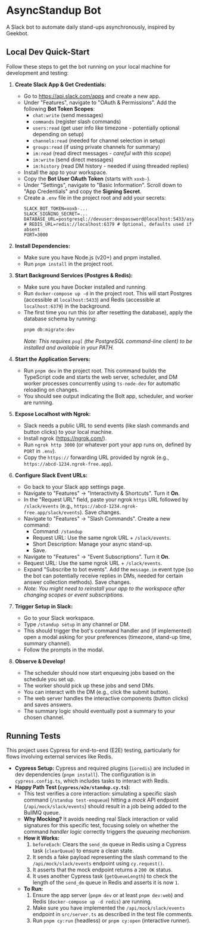 # AsyncStandup Bot

A Slack bot to automate daily stand-ups asynchronously, inspired by Geekbot.

## Local Dev Quick-Start

Follow these steps to get the bot running on your local machine for development and testing:

1.  **Create Slack App & Get Credentials:**

    - Go to <https://api.slack.com/apps> and create a new app.
    - Under "Features", navigate to "OAuth & Permissions". Add the following **Bot Token Scopes**:
      - `chat:write` (send messages)
      - `commands` (register slash commands)
      - `users:read` (get user info like timezone - potentially optional depending on setup)
      - `channels:read` (needed for channel selection in setup)
      - `groups:read` (if using private channels for summary)
      - `im:read` (read direct messages - _careful with this scope_)
      - `im:write` (send direct messages)
      - `im:history` (read DM history - needed if using threaded replies)
    - Install the app to your workspace.
    - Copy the **Bot User OAuth Token** (starts with `xoxb-`).
    - Under "Settings", navigate to "Basic Information". Scroll down to "App Credentials" and copy the **Signing Secret**.
    - Create a `.env` file in the project root and add your secrets:
      ```env
      SLACK_BOT_TOKEN=xoxb-...
      SLACK_SIGNING_SECRET=...
      DATABASE_URL=postgresql://devuser:devpassword@localhost:5433/asyncstandup_dev
      # REDIS_URL=redis://localhost:6379 # Optional, defaults used if absent
      PORT=3000
      ```

2.  **Install Dependencies:**

    - Make sure you have Node.js (v20+) and pnpm installed.
    - Run `pnpm install` in the project root.

3.  **Start Background Services (Postgres & Redis):**

    - Make sure you have Docker installed and running.
    - Run `docker-compose up -d` in the project root. This will start Postgres (accessible at `localhost:5433`) and Redis (accessible at `localhost:6379`) in the background.
    - The first time you run this (or after resetting the database), apply the database schema by running:
      ```bash
      pnpm db:migrate:dev
      ```
      _Note: This requires `psql` (the PostgreSQL command-line client) to be installed and available in your PATH._

4.  **Start the Application Servers:**

    - Run `pnpm dev` in the project root. This command builds the TypeScript code and starts the web server, scheduler, and DM worker processes concurrently using `ts-node-dev` for automatic reloading on changes.
    - You should see output indicating the Bolt app, scheduler, and worker are running.

5.  **Expose Localhost with Ngrok:**

    - Slack needs a public URL to send events (like slash commands and button clicks) to your local machine.
    - Install ngrok (<https://ngrok.com/>).
    - Run `ngrok http 3000` (or whatever port your app runs on, defined by `PORT` in `.env`).
    - Copy the `https://` forwarding URL provided by ngrok (e.g., `https://abcd-1234.ngrok-free.app`).

6.  **Configure Slack Event URLs:**

    - Go back to your Slack app settings page.
    - Navigate to "Features" -> "Interactivity & Shortcuts". Turn it **On**.
    - In the "Request URL" field, paste your ngrok `https` URL followed by `/slack/events` (e.g., `https://abcd-1234.ngrok-free.app/slack/events`). Save changes.
    - Navigate to "Features" -> "Slash Commands". Create a new command:
      - Command: `/standup`
      - Request URL: Use the same ngrok URL + `/slack/events`.
      - Short Description: Manage your async stand-up.
      - Save.
    - Navigate to "Features" -> "Event Subscriptions". Turn it **On**.
    - Request URL: Use the same ngrok URL + `/slack/events`.
    - Expand "Subscribe to bot events". Add the `message.im` event type (so the bot can potentially receive replies in DMs, needed for certain answer collection methods). Save changes.
    - _Note: You might need to reinstall your app to the workspace after changing scopes or event subscriptions._

7.  **Trigger Setup in Slack:**

    - Go to your Slack workspace.
    - Type `/standup setup` in any channel or DM.
    - This should trigger the bot's command handler and (if implemented) open a modal asking for your preferences (timezone, stand-up time, summary channel).
    - Follow the prompts in the modal.

8.  **Observe & Develop!**
    - The scheduler should now start enqueuing jobs based on the schedule you set up.
    - The worker should pick up these jobs and send DMs.
    - You can interact with the DM (e.g., click the submit button).
    - The web server handles the interactive components (button clicks) and saves answers.
    - The summary logic should eventually post a summary to your chosen channel.

## Running Tests

This project uses Cypress for end-to-end (E2E) testing, particularly for flows involving external services like Redis.

- **Cypress Setup:** Cypress and required plugins (`ioredis`) are included in dev dependencies (`pnpm install`). The configuration is in `cypress.config.ts`, which includes tasks to interact with Redis.
- **Happy Path Test (`cypress/e2e/standup.cy.ts`):**
  - This test verifies a core interaction: simulating a specific slash command (`/standup test-enqueue`) hitting a _mock_ API endpoint (`/api/mock/slack/events`) should result in a job being added to the BullMQ queue.
  - **Why Mocking?** It avoids needing real Slack interaction or valid signatures for this specific test, focusing solely on whether the command _handler logic_ correctly triggers the _queueing mechanism_.
  - **How it Works:**
    1.  `beforeEach`: Clears the `send_dm` queue in Redis using a Cypress task (`clearQueue`) to ensure a clean state.
    2.  It sends a fake payload representing the slash command to the `/api/mock/slack/events` endpoint using `cy.request()`.
    3.  It asserts that the mock endpoint returns a `200 OK` status.
    4.  It uses another Cypress task (`getQueueLength`) to check the length of the `send_dm` queue in Redis and asserts it is now `1`.
  - **To Run:**
    1.  Ensure the app server (`pnpm dev` or at least `pnpm dev:web`) and Redis (`docker-compose up -d redis`) are running.
    2.  Make sure you have implemented the `/api/mock/slack/events` endpoint in `src/server.ts` as described in the test file comments.
    3.  Run `pnpm cy:run` (headless) or `pnpm cy:open` (interactive runner).

